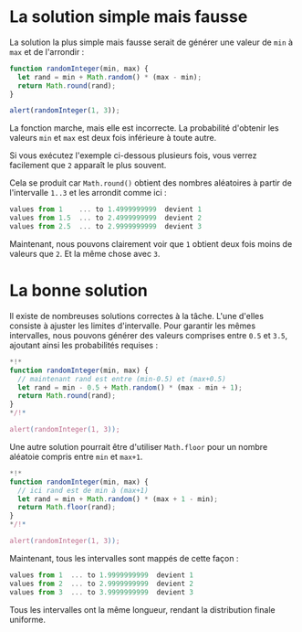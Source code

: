 # La solution simple mais fausse

La solution la plus simple mais fausse serait de générer une valeur de `min` à `max` et de l'arrondir :

```js run
function randomInteger(min, max) {
  let rand = min + Math.random() * (max - min);
  return Math.round(rand);
}

alert(randomInteger(1, 3));
```

La fonction marche, mais elle est incorrecte. La probabilité d'obtenir les valeurs `min` et `max` est deux fois inférieure à toute autre.

Si vous exécutez l'exemple ci-dessous plusieurs fois, vous verrez facilement que `2` apparaît le plus souvent.

Cela se produit car `Math.round()` obtient des nombres aléatoires à partir de l'intervalle `1..3` et les arrondit comme ici :

```js no-beautify
values from 1    ... to 1.4999999999  devient 1
values from 1.5  ... to 2.4999999999  devient 2
values from 2.5  ... to 2.9999999999  devient 3
```

Maintenant, nous pouvons clairement voir que `1` obtient deux fois moins de valeurs que `2`. Et la même chose avec `3`.

# La bonne solution

Il existe de nombreuses solutions correctes à la tâche. L'une d'elles consiste à ajuster les limites d'intervalle. Pour garantir les mêmes intervalles, nous pouvons générer des valeurs comprises entre `0.5` et `3.5`, ajoutant ainsi les probabilités requises :

```js run
*!*
function randomInteger(min, max) {
  // maintenant rand est entre (min-0.5) et (max+0.5)
  let rand = min - 0.5 + Math.random() * (max - min + 1);
  return Math.round(rand);
}
*/!*

alert(randomInteger(1, 3));
```

Une autre solution pourrait être d'utiliser `Math.floor` pour un nombre aléatoie compris entre `min` et `max+1`.

```js run
*!*
function randomInteger(min, max) {
  // ici rand est de min à (max+1)
  let rand = min + Math.random() * (max + 1 - min);
  return Math.floor(rand);
}
*/!*

alert(randomInteger(1, 3));
```

Maintenant, tous les intervalles sont mappés de cette façon :

```js no-beautify
values from 1  ... to 1.9999999999  devient 1
values from 2  ... to 2.9999999999  devient 2
values from 3  ... to 3.9999999999  devient 3
```

Tous les intervalles ont la même longueur, rendant la distribution finale uniforme.
